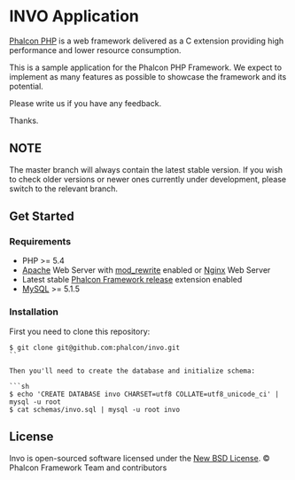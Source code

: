# INVO Application

[Phalcon PHP][1] is a web framework delivered as a C extension providing high
performance and lower resource consumption.

This is a sample application for the Phalcon PHP Framework. We expect to
implement as many features as possible to showcase the framework and its
potential.

Please write us if you have any feedback.

Thanks.

## NOTE

The master branch will always contain the latest stable version. If you wish
to check older versions or newer ones currently under development, please
switch to the relevant branch.

## Get Started

### Requirements

* PHP >= 5.4
* [Apache][2] Web Server with [mod_rewrite][3] enabled or [Nginx][4] Web Server
* Latest stable [Phalcon Framework release][5] extension enabled
* [MySQL][6] >= 5.1.5

### Installation

First you need to clone this repository:

```
$ git clone git@github.com:phalcon/invo.git
``

Then you'll need to create the database and initialize schema:

```sh
$ echo 'CREATE DATABASE invo CHARSET=utf8 COLLATE=utf8_unicode_ci' | mysql -u root
$ cat schemas/invo.sql | mysql -u root invo
```

## License

Invo is open-sourced software licensed under the [New BSD License][7]. © Phalcon Framework Team and contributors

[1]: https://phalconphp.com/
[2]: http://httpd.apache.org/
[3]: http://httpd.apache.org/docs/current/mod/mod_rewrite.html
[4]: http://nginx.org/
[5]: https://github.com/phalcon/cphalcon/releases
[6]: https://www.mysql.com/
[7]: https://github.com/phalcon/invo/blob/master/docs/LICENSE.md
